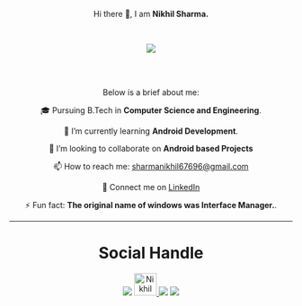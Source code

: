 <p align="center">Hi there 👋, I am <b>Nikhil Sharma.</b></p>
<br>

<p align="center"><img src="https://user-images.githubusercontent.com/68991431/94930512-22edda80-04e4-11eb-9949-d176db66d26f.png"</p>


<br><br>
<p align="center">
Below is a brief about me:

<p align="center">🎓 Pursuing B.Tech in <b>Computer Science and Engineering</b>.</p>

<p align="center">🌱 I’m currently learning <b>Android Development</b>.</p>

<p align="center">👯 I’m looking to collaborate on <b>Android based Projects</b>

<p align="center">📫 How to reach me: <a href="mailto : sharmanikhil67696@gmail.com">sharmanikhil67696@gmail.com</a></p>

<p align="center">🔗 Connect me on <a href="https://linkedin.com/in/nikhil-sharma-6092a81a2">LinkedIn</a></p>

<p align="center">⚡ Fun fact: <b>The original name of windows was Interface Manager.</b>.
</p>
<hr>

<div align="center">
<h1 align="center">Social Handle</h1>
<a href="https://www.linkedin.com/in/nikhil-sharma-6092a81a2/" target="_blank"><img src="https://img.icons8.com/fluent/48/000000/linkedin.png"/></a>
<a href="https://dev.to/nikhilsharma1" target="_blank"><img src="https://d2fltix0v2e0sb.cloudfront.net/dev-badge.svg" alt="Nikhil Sharma's DEV Profile" height="40" width="40">
</a>
<a href="mailto: sharmanikhil67696@gmail.com" target="_blank"><img src="https://img.icons8.com/fluent/48/000000/gmail.png"/></a>
<a href="https://www.instagram.com/nick_official_69/" target="_blank"><img src="https://img.icons8.com/fluent/48/000000/instagram-new.png"/></a>
</div>
